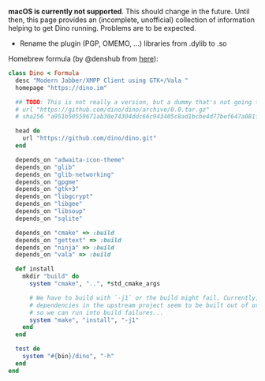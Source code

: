 **macOS is currently not supported**. This should change in the future. Until then, this page provides an (incomplete, unofficial) collection of information helping to get Dino running. Problems are to be expected.

- Rename the plugin (PGP, OMEMO, ...) libraries from .dylib to .so

Homebrew formula (by @denshub from [here](https://gist.github.com/denschub/2358c722d5d711022f99faac8f04c164)):
```rb
class Dino < Formula
  desc "Modern Jabber/XMPP Client using GTK+/Vala "
  homepage "https://dino.im"

  ## TODO: This is not really a version, but a dummy that's not going to work.
  # url "https://github.com/dino/dino/archive/0.0.tar.gz"
  # sha256 "a951b50559671ab30e74304ddc66c943405c8ad1bcbe4d77bef647a081fd0dbb"

  head do
    url "https://github.com/dino/dino.git"
  end

  depends_on "adwaita-icon-theme"
  depends_on "glib"
  depends_on "glib-networking"
  depends_on "gpgme"
  depends_on "gtk+3"
  depends_on "libgcrypt"
  depends_on "libgee"
  depends_on "libsoup"
  depends_on "sqlite"

  depends_on "cmake" => :build
  depends_on "gettext" => :build
  depends_on "ninja" => :build
  depends_on "vala" => :build

  def install
    mkdir "build" do
      system "cmake", "..", *std_cmake_args

      # We have to build with `-j1` or the build might fail. Currently,
      # dependencies in the upstream project seem to be built out of order,
      # so we can run into build failures...
      system "make", "install", "-j1"
    end
  end

  test do
    system "#{bin}/dino", "-h"
  end
end
```